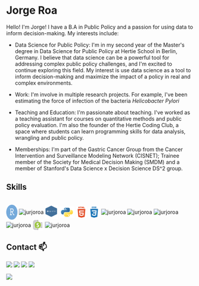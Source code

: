 
# Jorge Roa 

Hello! I'm Jorge! I have a B.A in Public Policy and a passion for using data to inform decision-making. My interests include:

- Data Science for Public Policy: I'm in my second year of the Master's degree in Data Science for Public Policy at Hertie School in Berlin, Germany. I believe that data science can be a powerful tool for addressing complex public policy challenges, and I'm excited to continue exploring this field. My interest is use data science as a tool to inform decision-making and maximize the impact of a policy in real and complex environments. 

- Work: I'm involve in multiple research projects. For example, I've been estimating the force of infection of the bacteria <i> Helicobacter Pylori </i>

- Teaching and Education: I'm passionate about teaching. I've worked as a teaching assistant for courses on quantitative methods and public policy evaluation. I'm also the founder of the Hertie Coding Club, a space where students can learn programming skills for data analysis, wrangling and public policy. 

- Memberships: I'm part of the Gastric Cancer Group from the Cancer Intervention and Surveillance Modeling Network (CISNET); Trainee member of the Society for Medical Decision Making (SMDM) and a member of Stanford's Data Science x Decision Science DS^2 group.



## Skills

<div style="display: inline_block"><br>

  <img align="center" alt="jurjoroa" height="40" width="30" src="https://raw.githubusercontent.com/devicons/devicon/master/icons/rstudio/rstudio-plain.svg">  
   <img align="center" alt="jurjoroa" height="30" width="30" src="https://comunidadbioinfo.github.io/cdsb2021_workflows/img/shiny_1.png">  
     <img align="center" alt="jurjoroa" height="37" width="35" src="figs/quarto.png">  
  <img align="center" alt="jurjoroa" height="30" width="40" src="https://raw.githubusercontent.com/devicons/devicon/master/icons/python/python-original.svg">  
      <img align="center" alt="jurjoroa" height="30" width="30" src="https://raw.githubusercontent.com/devicons/devicon/master/icons/html5/html5-plain-wordmark.svg">  
    <img align="center" alt="jurjoroa" height="30" width="30" src="https://raw.githubusercontent.com/devicons/devicon/master/icons/css3/css3-plain-wordmark.svg">  
   <img align="center" alt="jurjoroa" height="30" width="30" src="https://cdn.icon-icons.com/icons2/2107/PNG/512/file_type_stata_icon_130148.png">  
  <img align="center" alt="jurjoroa" height="30" width="30" src="https://img.icons8.com/color/452/tableau-software.png"> 
    <img align="center" alt="jurjoroa" height="30" width="30" src="https://cdn.overleaf.com/img/ol-brand/overleaf_og_logo.png">  
    <img align="center" alt="jurjoroa" height="30" width="30" src="https://www.aeroterra.com/content/dam/esrisites/en-us/common/icons/product-logos/ArcGIS-Pro.png">
      <img align="center" alt="jurjoroa" height="30" width="30" src="figs/survey.png">  
    <img align="center" alt="jurjoroa" height="30" width="30" src="https://upload.wikimedia.org/wikipedia/commons/thumb/5/5f/Microsoft_Office_logo_%282019%E2%80%93present%29.svg/480px-Microsoft_Office_logo_%282019%E2%80%93present%29.svg.png"> 

    
    
  
</div>
  

  
## Contact :mailbox:
<div> 

  <a href="https://twitter.com/JorgeRoaC"><img src="https://img.shields.io/badge/Twitter-1DA1F2?style=for-the-badge&logo=twitter&logoColor=white" target="_blank"></a>
   <a href="https://www.linkedin.com/in/jorge-roac/" target="_blank"><img src="https://img.shields.io/badge/-LinkedIn-%230077B5?style=for-the-badge&logo=linkedin&logoColor=white" target="_blank"></a> 
  <a href = "mailto:jurjoo@gmail.com"><img src="https://img.shields.io/badge/-Gmail-%23333?style=for-the-badge&logo=gmail&logoColor=white" target="_blank"></a>
    <a href="https://orcid.org/0000-0002-3972-9793" target="_blank"><img src="https://img.shields.io/badge/orcid-A6CE39?style=for-the-badge&logo=orcid&logoColor=white"></a> 
 

</div>

<a href="https://visitcount.itsvg.in">
  <img height = 20px, src="https://visitcount.itsvg.in/api?id=jurjoroa&label=Profile%20Views&color=1&icon=5&pretty=false" />
</a>
